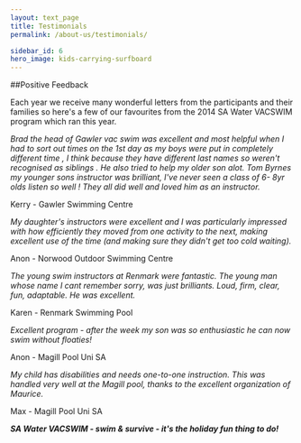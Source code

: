 ```yaml
---
layout: text_page
title: Testimonials
permalink: /about-us/testimonials/

sidebar_id: 6
hero_image: kids-carrying-surfboard
---
```


##Positive Feedback

Each year we receive many wonderful letters from the participants and their families so here's a few of our favourites from the 2014 SA Water VACSWIM program which ran this year.

*Brad the head of Gawler vac swim was excellent and most helpful when I had to sort out times on the 1st day as my boys were put in completely different time , I think because they have different last names so weren't recognised as siblings . He also tried to help my older son alot. Tom Byrnes my younger sons instructor was brilliant, I've never seen a class of 6- 8yr olds listen so well ! They all did well and loved him as an instructor.*

Kerry - Gawler Swimming Centre

*My daughter's instructors were excellent and I was particularly impressed with how efficiently they moved from one activity to the next, making excellent use of the time (and making sure they didn't get too cold waiting).*

Anon - Norwood Outdoor Swimming Centre

*The young swim instructors at Renmark were fantastic. The young man whose name I cant remember sorry, was just brilliants. Loud, firm, clear, fun, adaptable. He was excellent.*

Karen - Renmark Swimming Pool

*Excellent program - after the week my son was so enthusiastic he can now swim without floaties!*

Anon - Magill Pool Uni SA

*My child has disabilities and needs one-to-one instruction. This was handled very well at the Magill pool, thanks to the excellent organization of Maurice.*

Max - Magill Pool Uni SA

**_SA Water VACSWIM - swim & survive - it's the holiday fun thing to do!_**